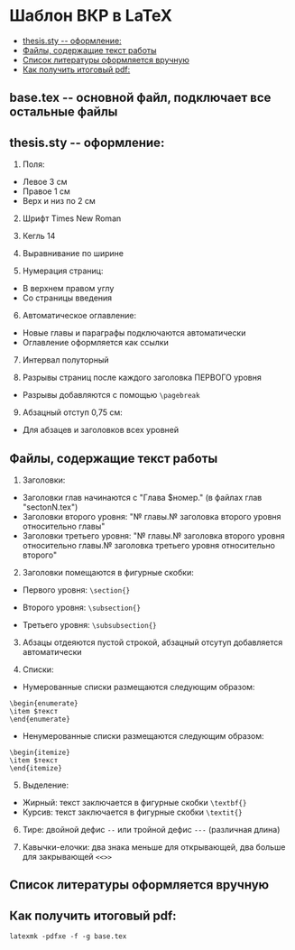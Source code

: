 Шаблон ВКР в LaTeX
==================

<!-- Table of Contents GitLab -->

* [thesis.sty -- оформление:](#thesissty-оформление)
* [Файлы, содержащие текст работы](#Файлы-содержащие-текст-работы)
* [Список литературы оформляется вручную](#Список-литературы-оформляется-вручную)
* [Как получить итоговый pdf:](#Как-получить-итоговый-pdf)

<!-- /Table of Contents -->

## base.tex -- основной файл, подключает все остальные файлы

## thesis.sty -- оформление:

1. Поля:

* Левое 3 см
* Правое 1 см
* Верх и низ по 2 см

2. Шрифт Times New Roman

3. Кегль 14

4. Выравнивание по ширине

5. Нумерация страниц:

* В верхнем правом углу
* Со страницы введения

6. Автоматическое оглавление:

* Новые главы и параграфы подключаются автоматически
* Оглавление оформляется как ссылки

7. Интервал полуторный

8. Разрывы страниц после каждого заголовка ПЕРВОГО уровня

* Разрывы добавляются с помощью `\pagebreak`

9. Абзацный отступ 0,75 см:

* Для абзацев и заголовков всех уровней

## Файлы, содержащие текст работы

1. Заголовки:

* Заголовки глав начинаются с "Глава $номер." (в файлах глав "sectonN.tex")
* Заголовки второго уровня: "№ главы.№ заголовка второго уровня относительно главы"
* Заголовки третьего уровня: "№ главы.№ заголовка второго уровня относительно главы.№ заголовка третьего уровня относительно второго"

2. Заголовки помещаются в фигурные скобки:

* Первого уровня: `\section{}`

* Второго уровня: `\subsection{}`

* Третьего уровня: `\subsubsection{}`

3. Абзацы отдеяются пустой строкой, абзацный отсутуп добавляется автоматически

4. Списки:

* Нумерованные списки размещаются следующим образом:

```
\begin{enumerate}
\item $текст
\end{enumerate}
```

* Ненумерованные списки размещаются следующим образом:

```
\begin{itemize}
\item $текст
\end{itemize}
```
5. Выделение:

* Жирный: текст заключается в фигурные скобки `\textbf{}`
* Курсив: текст заключается в фигурные скобки `\textit{}`

6. Тире: двойной дефис `--` или тройной дефис `---` (различная длина)

7. Кавычки-елочки: два знака меньше для открывающей, два больше для закрывающей `<<>>`

## Список литературы оформляется вручную

## Как получить итоговый pdf:

`latexmk -pdfxe -f -g base.tex`

